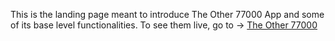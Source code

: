 This is the landing page meant to introduce The Other 77000 App and some of its
base level functionalities. To see them live, go to -> [The Other 77000](https://the-other-77000-app.herokuapp.com)
